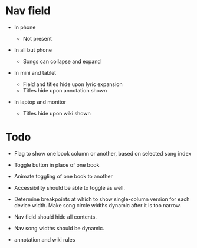 # Nav field

* In phone
    * Not present

* In all but phone
    * Songs can collapse and expand

* In mini and tablet
    * Field and titles hide upon lyric expansion
    * Titles hide upon annotation shown

* In laptop and monitor
    * Titles hide upon wiki shown

# Todo
* Flag to show one book column or another, based on selected song index
* Toggle button in place of one book
* Animate toggling of one book to another
* Accessibility should be able to toggle as well.

* Determine breakpoints at which to show single-column version for each device width. Make song circle widths dynamic after it is too narrow.

* Nav field should hide all contents.
* Nav song widths should be dynamic.
* annotation and wiki rules
